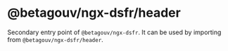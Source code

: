 # @betagouv/ngx-dsfr/header

Secondary entry point of `@betagouv/ngx-dsfr`. It can be used by importing from `@betagouv/ngx-dsfr/header`.
